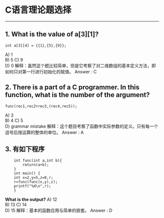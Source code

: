 ﻿# C语言理论题选择


---

## 1. What is the value of a[3][1]?
    int a[3][4] = {{1},{5},{9}};
   A) 1          
   B) 5
   C) 9          
   D) 0
   解释：虽然这个题比较简单，但是它考察了对二维数组的基本定义方法，即如何只对第一行进行初始化的赋值。
   Answer : C
## 2. There is a part of a C programmer. In this function, what is the number of the argument?
    func(rec1,rec2+rec3,(rec4,rec5));
   A) 3               
   B) 4
   C) 5               
   D) grammar mistake
   解释：这个题目考察了函数中实际参数的定义。只有每一个逗号后按运算的整体的单位。
   Answer : A
## 3. 有如下程序
        int func(int a,int b){ 
            return(a+b); 
        }
        int main() { 
        int x=2,y=5,z=8,r;
        r=func(func(x,y),z);
        printf("%d\n",r);  
        }
  **What is the output?**
A) 12             
B) 13
C) 14             
D) 15
解释：基本的函数应用与简单的嵌套。
Answer : D






